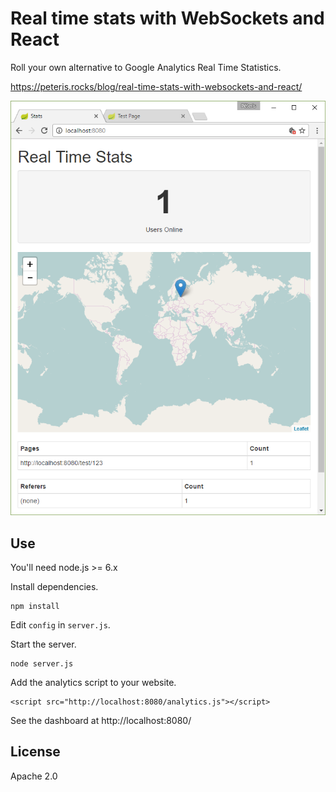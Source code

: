 # Real time stats with WebSockets and React

Roll your own alternative to Google Analytics Real Time Statistics.

https://peteris.rocks/blog/real-time-stats-with-websockets-and-react/

![Screesnshot](screenshot.png)

## Use

You'll need node.js >= 6.x

Install dependencies.

```
npm install
```

Edit `config` in `server.js`.

Start the server.

```
node server.js
```

Add the analytics script to your website.

```
<script src="http://localhost:8080/analytics.js"></script>
```

See the dashboard at http://localhost:8080/

## License

Apache 2.0
